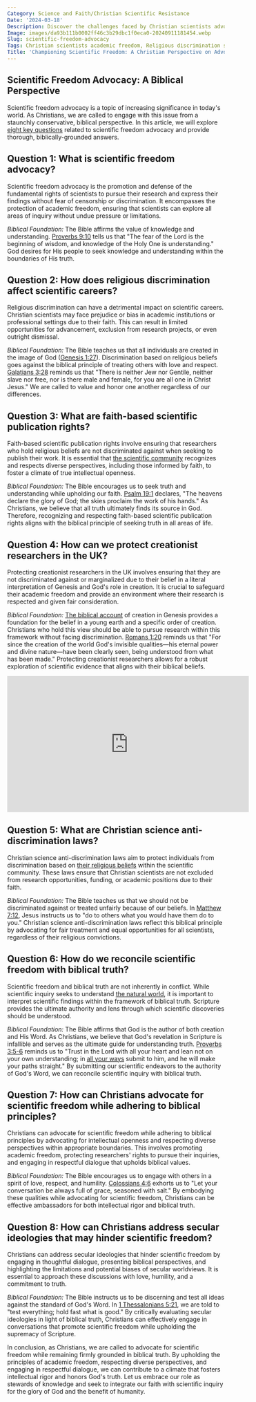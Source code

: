 ```yaml
---
Category: Science and Faith/Christian Scientific Resistance
Date: '2024-03-18'
Description: Discover the challenges faced by Christian scientists advocating for academic freedom and combating religious discrimination in science careers. Explore the complexities of protecting creationist researchers in the UK and ensuring faith-based scientific publication rights.
Image: images/da93b111b0002ff46c3b29dbc1f0eca0-20240911181454.webp
Slug: scientific-freedom-advocacy
Tags: Christian scientists academic freedom, Religious discrimination science careers, Faith-based scientific publication rights, Protecting creationist researchers UK, Christian science anti-discrimination laws
Title: 'Championing Scientific Freedom: A Christian Perspective on Advocacy'
---
```


## Scientific Freedom Advocacy: A Biblical Perspective

Scientific freedom advocacy is a topic of increasing significance in today's world. As Christians, we are called to engage with this issue from a staunchly conservative, biblical perspective. In this article, we will explore [eight key questions](/divine-design-in-nature) related to scientific freedom advocacy and provide thorough, biblically-grounded answers.

## Question 1: What is scientific freedom advocacy?

Scientific freedom advocacy is the promotion and defense of the fundamental rights of scientists to pursue their research and express their findings without fear of censorship or discrimination. It encompasses the protection of academic freedom, ensuring that scientists can explore all areas of inquiry without undue pressure or limitations.

*Biblical Foundation:* The Bible affirms the value of knowledge and understanding. [Proverbs 9:10](https://www.bibleref.com/Proverbs/9/Proverbs-9-10.html) tells us that "The fear of the Lord is the beginning of wisdom, and knowledge of the Holy One is understanding." God desires for His people to seek knowledge and understanding within the boundaries of His truth.

## Question 2: How does religious discrimination affect scientific careers?

Religious discrimination can have a detrimental impact on scientific careers. Christian scientists may face prejudice or bias in academic institutions or professional settings due to their faith. This can result in limited opportunities for advancement, exclusion from research projects, or even outright dismissal.

*Biblical Foundation:* The Bible teaches us that all individuals are created in the image of God ([Genesis 1:27](https://www.bibleref.com/Genesis/1/Genesis-1-27.html)). Discrimination based on religious beliefs goes against the biblical principle of treating others with love and respect. [Galatians 3:28](https://www.bibleref.com/Galatians/3/Galatians-3-28.html) reminds us that "There is neither Jew nor Gentile, neither slave nor free, nor is there male and female, for you are all one in Christ Jesus." We are called to value and honor one another regardless of our differences.

## Question 3: What are faith-based scientific publication rights?

Faith-based scientific publication rights involve ensuring that researchers who hold religious beliefs are not discriminated against when seeking to publish their work. It is essential that [the scientific community](/evolutionary-theory-flaws) recognizes and respects diverse perspectives, including those informed by faith, to foster a climate of true intellectual openness.

*Biblical Foundation:* The Bible encourages us to seek truth and understanding while upholding our faith. [Psalm 19:1](https://www.bibleref.com/Psalm/19/Psalm-19-1.html) declares, "The heavens declare the glory of God; the skies proclaim the work of his hands." As Christians, we believe that all truth ultimately finds its source in God. Therefore, recognizing and respecting faith-based scientific publication rights aligns with the biblical principle of seeking truth in all areas of life.

## Question 4: How can we protect creationist researchers in the UK?

Protecting creationist researchers in the UK involves ensuring that they are not discriminated against or marginalized due to their belief in a literal interpretation of Genesis and God's role in creation. It is crucial to safeguard their academic freedom and provide an environment where their research is respected and given fair consideration.

*Biblical Foundation:* [The biblical account](/teacher-training) of creation in Genesis provides a foundation for the belief in a young earth and a specific order of creation. Christians who hold this view should be able to pursue research within this framework without facing discrimination. [Romans 1:20](https://www.bibleref.com/Romans/1/Romans-1-20.html) reminds us that "For since the creation of the world God's invisible qualities—his eternal power and divine nature—have been clearly seen, being understood from what has been made." Protecting creationist researchers allows for a robust exploration of scientific evidence that aligns with their biblical beliefs.


<iframe width="560" height="315" src="https://www.youtube.com/embed/_ztDjrteb74" frameborder="0" allow="autoplay; encrypted-media" allowfullscreen></iframe>


## Question 5: What are Christian science anti-discrimination laws?

Christian science anti-discrimination laws aim to protect individuals from discrimination based on [their religious beliefs](/legal-challenges) within the scientific community. These laws ensure that Christian scientists are not excluded from research opportunities, funding, or academic positions due to their faith.

*Biblical Foundation:* The Bible teaches us that we should not be discriminated against or treated unfairly because of our beliefs. In [Matthew 7:12](https://www.bibleref.com/Matthew/7/Matthew-7-12.html), Jesus instructs us to "do to others what you would have them do to you." Christian science anti-discrimination laws reflect this biblical principle by advocating for fair treatment and equal opportunities for all scientists, regardless of their religious convictions.

## Question 6: How do we reconcile scientific freedom with biblical truth?

Scientific freedom and biblical truth are not inherently in conflict. While scientific inquiry seeks to understand [the natural world](/alternative-research-methodologies), it is important to interpret scientific findings within the framework of biblical truth. Scripture provides the ultimate authority and lens through which scientific discoveries should be understood.

*Biblical Foundation:* The Bible affirms that God is the author of both creation and His Word. As Christians, we believe that God's revelation in Scripture is infallible and serves as the ultimate guide for understanding truth. [Proverbs 3:5-6](https://www.bibleref.com/Proverbs/3/Proverbs-3-5.html) reminds us to "Trust in the Lord with all your heart and lean not on your own understanding; in [all your ways](/devotional-resources) submit to him, and he will make your paths straight." By submitting our scientific endeavors to the authority of God's Word, we can reconcile scientific inquiry with biblical truth.

## Question 7: How can Christians advocate for scientific freedom while adhering to biblical principles?

Christians can advocate for scientific freedom while adhering to biblical principles by advocating for intellectual openness and respecting diverse perspectives within appropriate boundaries. This involves promoting academic freedom, protecting researchers' rights to pursue their inquiries, and engaging in respectful dialogue that upholds biblical values.

*Biblical Foundation:* The Bible encourages us to engage with others in a spirit of love, respect, and humility. [Colossians 4:6](https://www.bibleref.com/Colossians/4/Colossians-4-6.html) exhorts us to "Let your conversation be always full of grace, seasoned with salt." By embodying these qualities while advocating for scientific freedom, Christians can be effective ambassadors for both intellectual rigor and biblical truth.

## Question 8: How can Christians address secular ideologies that may hinder scientific freedom?

Christians can address secular ideologies that hinder scientific freedom by engaging in thoughtful dialogue, presenting biblical perspectives, and highlighting the limitations and potential biases of secular worldviews. It is essential to approach these discussions with love, humility, and a commitment to truth.

*Biblical Foundation:* The Bible instructs us to be discerning and test all ideas against the standard of God's Word. In [1 Thessalonians 5:21](https://www.bibleref.com/1-Thessalonians/5/1-Thessalonians-5-21.html), we are told to "test everything; hold fast what is good." By critically evaluating secular ideologies in light of biblical truth, Christians can effectively engage in conversations that promote scientific freedom while upholding the supremacy of Scripture.

In conclusion, as Christians, we are called to advocate for scientific freedom while remaining firmly grounded in biblical truth. By upholding the principles of academic freedom, respecting diverse perspectives, and engaging in respectful dialogue, we can contribute to a climate that fosters intellectual rigor and honors God's truth. Let us embrace our role as stewards of knowledge and seek to integrate our faith with scientific inquiry for the glory of God and the benefit of humanity.